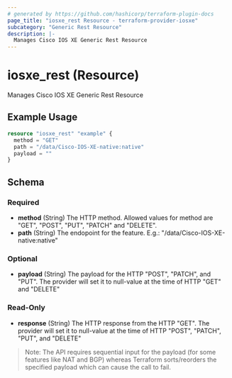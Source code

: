```yaml
---
# generated by https://github.com/hashicorp/terraform-plugin-docs
page_title: "iosxe_rest Resource - terraform-provider-iosxe"
subcategory: "Generic Rest Resource"
description: |-
  Manages Cisco IOS XE Generic Rest Resource
---
```


# iosxe_rest (Resource)

Manages Cisco IOS XE Generic Rest Resource

## Example Usage

```terraform
resource "iosxe_rest" "example" {
  method = "GET"
  path = "/data/Cisco-IOS-XE-native:native"
  payload = ""
}
```

<!-- schema generated by tfplugindocs -->
## Schema

### Required

- **method** (String) The HTTP method. Allowed values for method are "GET", "POST", "PUT", "PATCH" and "DELETE".
- **path** (String) The endopoint for the feature. E.g.: "/data/Cisco-IOS-XE-native:native"

### Optional

- **payload** (String) The payload for the HTTP "POST", "PATCH", and "PUT". The provider will set it to null-value at the time of HTTP "GET" and "DELETE"

### Read-Only

- **response** (String) The HTTP response from the HTTP "GET". The provider will set it to null-value at the time of HTTP "POST", "PATCH", "PUT", and "DELETE"


> Note: The API requires sequential input for the payload (for some features like NAT and BGP) whereas Terraform sorts/reorders the specified payload which can cause the call to fail.
